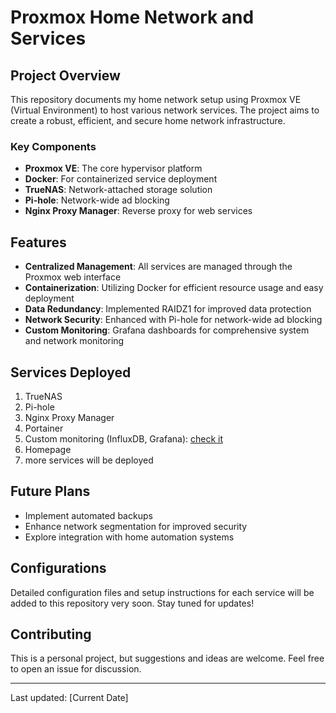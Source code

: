 # Proxmox Home Network and Services

## Project Overview

This repository documents my home network setup using Proxmox VE (Virtual Environment) to host various network services. The project aims to create a robust, efficient, and secure home network infrastructure.

### Key Components

- **Proxmox VE**: The core hypervisor platform
- **Docker**: For containerized service deployment
- **TrueNAS**: Network-attached storage solution
- **Pi-hole**: Network-wide ad blocking
- **Nginx Proxy Manager**: Reverse proxy for web services

## Features

- **Centralized Management**: All services are managed through the Proxmox web interface
- **Containerization**: Utilizing Docker for efficient resource usage and easy deployment
- **Data Redundancy**: Implemented RAIDZ1 for improved data protection
- **Network Security**: Enhanced with Pi-hole for network-wide ad blocking
- **Custom Monitoring**: Grafana dashboards for comprehensive system and network monitoring

## Services Deployed

1. TrueNAS
2. Pi-hole
3. Nginx Proxy Manager
4. Portainer
5. Custom monitoring (InfluxDB, Grafana): [check it](https://github.com/nattycoder/Proxmox-monitoring-InfluxDB-Grafana)
6. Homepage
7. more services will be deployed

## Future Plans

- Implement automated backups
- Enhance network segmentation for improved security
- Explore integration with home automation systems

## Configurations

Detailed configuration files and setup instructions for each service will be added to this repository very soon. Stay tuned for updates!

## Contributing

This is a personal project, but suggestions and ideas are welcome. Feel free to open an issue for discussion.

---

Last updated: [Current Date]
